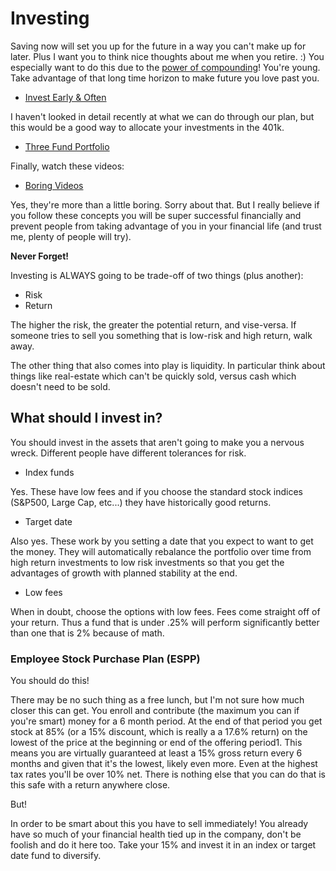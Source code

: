 # Investing

Saving now will set you up for the future in a way you can't make up for later.  Plus I want you to think nice thoughts about me when you retire.  :)  You especially want to do this due to the [power of compounding](https://www.businessinsider.com/amazing-power-of-compound-interest-2014-7)!  You're young.  Take advantage of that long time horizon to make future you love past you.

* [Invest Early & Often](https://www.bogleheads.org/wiki/Bogleheads%C2%AE_investment_philosophy#Invest_early_and_often)

I haven't looked in detail recently at what we can do through our plan, but this would be a good way to allocate your investments in the 401k.
* [Three Fund Portfolio](https://www.bogleheads.org/wiki/Three-fund_portfolio#Other_than_Vanguard.2C_Boglehead-style)

Finally, watch these videos:

* [Boring Videos](https://www.bogleheads.org/wiki/Video:Bogleheads%C2%AE_investment_philosophy)

Yes, they're more than a little boring.  Sorry about that.  But I really believe if you follow these concepts you will be super successful financially and prevent people from taking advantage of you in your financial life (and trust me, plenty of people will try).

**Never Forget!**

Investing is ALWAYS going to be trade-off of two things (plus another):
* Risk
* Return

The higher the risk, the greater the potential return, and vise-versa.
If someone tries to sell you something that is low-risk and high return, walk away.

The other thing that also comes into play is liquidity.  In particular think about things like real-estate which can't be quickly sold, versus cash which doesn't need to be sold.

## What should I invest in?

You should invest in the assets that aren't going to make you a nervous wreck.  Different people have different tolerances for risk.  

* Index funds

Yes.  These have low fees and if you choose the standard stock indices (S&P500, Large Cap, etc...) they have historically good returns.

* Target date

Also yes.  These work by you setting a date that you expect to want to get the money.  They will automatically rebalance the portfolio over time from high return investments to low risk investments so that you get the advantages of growth with planned stability at the end.
* Low fees

When in doubt, choose the options with low fees.  Fees come straight off of your return.  Thus a fund that is under .25% will perform significantly better than one that is 2% because of math.

### Employee Stock Purchase Plan (ESPP)
You should do this!

There may be no such thing as a free lunch, but I'm not sure how much closer this can get.  You enroll and contribute (the maximum you can if you're smart) money for a 6 month period.  At the end of that period you get stock at 85% (or a 15% discount, which is really a a 17.6% return) on the lowest of the price at the beginning or end of the offering period1.   This means you are virtually guaranteed at least a 15% gross return every 6 months and given that it's the lowest, likely even more.  Even at the highest tax rates you'll be over 10% net.  There is nothing else that you can do that is this safe with a return anywhere close.

But!

In order to be smart about this you have to sell immediately!  You already have so much of your financial health tied up in the company, don't be foolish and do it here too.  Take your 15% and invest it in an index or target date fund to diversify.  
